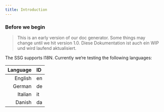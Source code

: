 ```yaml
---
title: Introduction
---
```


### Before we begin

> This is an early version of our doc generator. Some things may change until we hit version 1.0.
> Diese Dokumentation ist auch ein WIP und wird laufend aktualisiert.

The SSG supports I18N. Currently we‘re testing the following languages:

| Language | ID |
|-:|:-|
| English | en |
| German | de |
| Italian | it |
| Danish | da |
